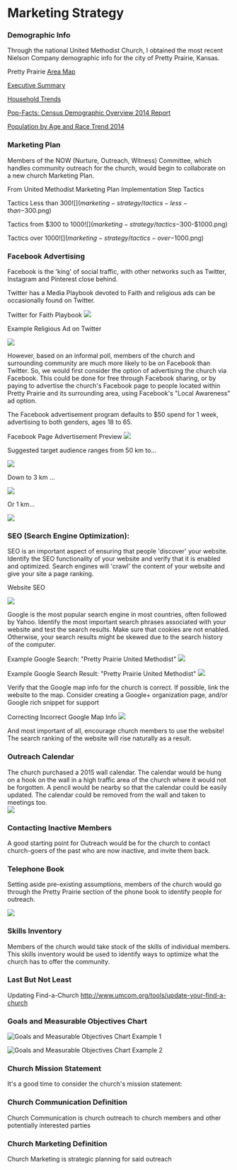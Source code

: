# Marketing Strategy

### Demographic Info

Through the national United Methodist Church, I obtained the most recent Nielson Company demographic info for the city of Pretty Prairie, Kansas. 

Pretty Prairie [Area Map](https://drive.google.com/file/d/0B02bpu7HZwJRaVp5dGNMOUpYbU0/view?usp=sharing)

[Executive Summary](https://drive.google.com/file/d/0B02bpu7HZwJRMFJTM3BWZXprbWM/view?usp=sharing)

[Household Trends](https://drive.google.com/file/d/0B02bpu7HZwJRV1dnSGplRUxmMDg/view?usp=sharing)

[Pop-Facts: Census Demographic Overview 2014 Report](https://drive.google.com/file/d/0B02bpu7HZwJRSHFwVm5kX0FHMmc/view?usp=sharing)

[Population by Age and Race Trend 2014](https://drive.google.com/file/d/0B02bpu7HZwJRelJTXzd1XzVWUE0/view?usp=sharing)

### Marketing Plan

Members of the NOW (Nurture, Outreach, Witness) Committee, which handles community outreach for the church, would begin to collaborate on a new church Marketing Plan. 

From United Methodist Marketing Plan Implementation Step Tactics

Tactics Less than $300
![](marketing-strategy/tactics-less-than-$300.png)

Tactics from $300 to $1000
![](marketing-strategy/tactics-$300-$1000.png)

Tactics over $1000
![](marketing-strategy/tactics-over-$1000.png)

### Facebook Advertising

Facebook is the 'king' of social traffic, with other networks such as Twitter, Instagram and Pinterest close behind. 

Twitter has a Media Playbook devoted to Faith and religious ads can be occasionally found on Twitter. 

Twitter for Faith Playbook
![](marketing-strategy/twitter-for-faith-playbook.png)

Example Religious Ad on Twitter

![](marketing-strategy/twitter-religious-advertisement.png)

However, based on an informal poll, members of the church and surrounding community are much more likely to be on Facebook than Twitter. So, we would first consider the option of advertising the church via Facebook. This could be done for free through Facebook sharing, or by paying to advertise the church's Facebook page to people located within Pretty Prairie and its surrounding area, using Facebook's "Local Awareness" ad option.  

The Facebook advertisement program defaults to $50 spend for 1 week, advertising to both genders, ages 18 to 65.

Facebook Page Advertisement Preview
![](marketing-strategy/facebook-page-advertisement-preview.png)

Suggested target audience ranges from 50 km to... 

![](marketing-strategy/facebook-page-advertisement-reach-50km.png)

Down to 3 km ... 

![](marketing-strategy/facebook-page-advertisement-reach-3km.png)

Or 1 km...

![](marketing-strategy/facebook-page-advertisement-reach-1km.png)

### SEO (Search Engine Optimization):

SEO is an important aspect of ensuring that people 'discover' your website. Identify the SEO functionality of your website and verify that it is enabled and optimized. Search engines will 'crawl' the content of your website and give your site a page ranking. 

Website SEO

![](marketing-strategy/website-seo.jpg)

Google is the most popular search engine in most countries, often followed by Yahoo. Identify the most important search phrases associated with your website and test the search results. Make sure that cookies are not enabled. Otherwise, your search results might be skewed due to the search history of the computer. 

Example Google Search: "Pretty Prairie United Methodist"
![](marketing-strategy/google-search-pretty-prairie-united.jpg)

Example Google Search Result: "Pretty Prairie United Methodist"
![](marketing-strategy/google-search-pretty-prairie-united-methodist.jpg)

Verify that the Google map info for the church is correct. If possible, link the website to the map. Consider creating a Google+ organization page, and/or Google rich snippet for support

Correcting Incorrect Google Map Info
![](marketing-strategy/google-pretty-prairie-united-methodist-church-report-a-problem.png)

And most important of all, encourage church members to use the website! The search ranking of the website will rise naturally as a result.

### Outreach Calendar

The church purchased a 2015 wall calendar. The calendar would be hung on a hook on the wall in a high traffic area of the church where it would not be forgotten. A pencil would be nearby so that the calendar could be easily updated. The calendar could be removed from the wall and taken to meetings too.  
![](marketing-strategy/marketing-strategy-outreach-calendar.jpg)

### Contacting Inactive Members

A good starting point for Outreach would be for the church to contact church-goers of the past who are now inactive, and invite them back. 

### Telephone Book

Setting aside pre-existing assumptions, members of the church would go through the Pretty Prairie section of the phone book to identify people for outreach. 

![](marketing-strategy/marketing-strategy-telephone-book.jpg)

### Skills Inventory

Members of the church would take stock of the skills of individual members. This skills inventory would be used to identify ways to optimize what the church has to offer the community. 

### Last But Not Least

Updating Find-a-Church
http://www.umcom.org/tools/update-your-find-a-church

### Goals and Measurable Objectives Chart

![Goals and Measurable Objectives Chart Example 1](marketing-strategy/marketing-strategy-goals-measurable-objectives-chart-example-1.png)

![Goals and Measurable Objectives Chart Example 2](marketing-strategy/marketing-strategy-goals-measurable-objectives-chart-example-2.png)

### Church Mission Statement

It's a good time to consider the church's mission statement: 

### Church Communication Definition

Church Communication is church outreach to church members and other potentially interested parties

### Church Marketing Definition

Church Marketing is strategic planning for said outreach
